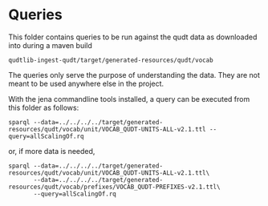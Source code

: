 # Queries

This folder contains queries to be run against the qudt data as downloaded into during a maven build
````
qudtlib-ingest-qudt/target/generated-resources/qudt/vocab
````
The queries only serve the purpose of understanding the data. They are not meant to be used anywhere else in the project.

With the jena commandline tools installed, a query can be executed from this folder as follows:
```
sparql --data=../../../../target/generated-resources/qudt/vocab/unit/VOCAB_QUDT-UNITS-ALL-v2.1.ttl --query=allScalingOf.rq
```
or, if more data is needed,
```
sparql --data=../../../../target/generated-resources/qudt/vocab/unit/VOCAB_QUDT-UNITS-ALL-v2.1.ttl\
       --data=../../../../target/generated-resources/qudt/vocab/prefixes/VOCAB_QUDT-PREFIXES-v2.1.ttl\
       --query=allScalingOf.rq
```

